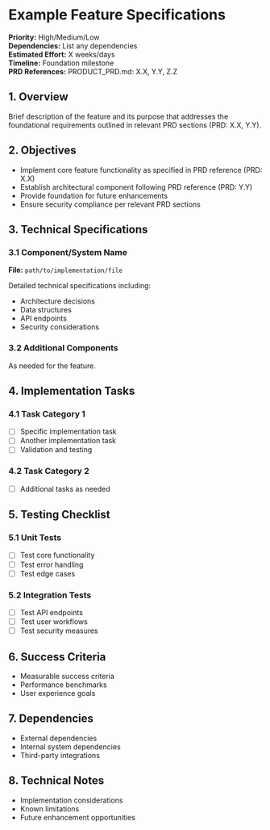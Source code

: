 # Example Feature Specifications

**Priority:** High/Medium/Low  
**Dependencies:** List any dependencies  
**Estimated Effort:** X weeks/days  
**Timeline:** Foundation milestone  
**PRD References:** PRODUCT_PRD.md: X.X, Y.Y, Z.Z

## 1. Overview
Brief description of the feature and its purpose that addresses the foundational requirements outlined in relevant PRD sections (PRD: X.X, Y.Y).

## 2. Objectives
- Implement core feature functionality as specified in PRD reference (PRD: X.X)
- Establish architectural component following PRD reference (PRD: Y.Y)
- Provide foundation for future enhancements
- Ensure security compliance per relevant PRD sections

## 3. Technical Specifications

### 3.1 Component/System Name
**File:** `path/to/implementation/file`

Detailed technical specifications including:
- Architecture decisions
- Data structures
- API endpoints
- Security considerations

### 3.2 Additional Components
As needed for the feature.

## 4. Implementation Tasks

### 4.1 Task Category 1
- [ ] Specific implementation task
- [ ] Another implementation task
- [ ] Validation and testing

### 4.2 Task Category 2
- [ ] Additional tasks as needed

## 5. Testing Checklist

### 5.1 Unit Tests
- [ ] Test core functionality
- [ ] Test error handling
- [ ] Test edge cases

### 5.2 Integration Tests
- [ ] Test API endpoints
- [ ] Test user workflows
- [ ] Test security measures

## 6. Success Criteria
- Measurable success criteria
- Performance benchmarks
- User experience goals

## 7. Dependencies
- External dependencies
- Internal system dependencies
- Third-party integrations

## 8. Technical Notes
- Implementation considerations
- Known limitations
- Future enhancement opportunities
